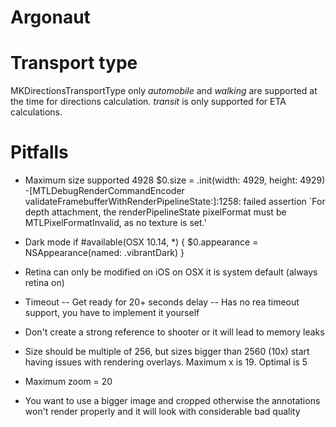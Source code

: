 # Argonaut
# Transport type
MKDirectionsTransportType
only _automobile_ and _walking_ are supported at the time for directions calculation. _transit_ is only supported for ETA calculations.

# Pitfalls
- Maximum size supported 4928
$0.size = .init(width: 4929, height: 4929)
-[MTLDebugRenderCommandEncoder validateFramebufferWithRenderPipelineState:]:1258: failed assertion `For depth attachment, the renderPipelineState pixelFormat must be MTLPixelFormatInvalid, as no texture is set.'

- Dark mode
if #available(OSX 10.14, *) {
                            $0.appearance = NSAppearance(named: .vibrantDark)
                        }

- Retina can only be modified on iOS
on OSX it is system default (always retina on)

- Timeout
-- Get ready for 20+ seconds delay
-- Has no rea timeout support, you have to implement it yourself

- Don't create a strong reference to shooter or it will lead to memory leaks

- Size should be multiple of 256, but sizes bigger than 2560 (10x) start having issues with rendering overlays. Maximum x is 19.
Optimal is 5

- Maximum zoom = 20

- You want to use a bigger image and cropped otherwise the annotations won't render properly and it will look with considerable bad quality


